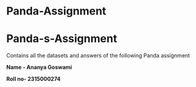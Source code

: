 # Panda-Assignment
# Panda-s-Assignment
Contains all the datasets and answers of the following Panda assignment 

**Name - Ananya Goswami**

**Roll no- 2315000274**
